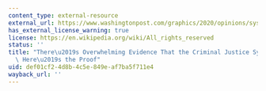 ```yaml
---
content_type: external-resource
external_url: https://www.washingtonpost.com/graphics/2020/opinions/systemic-racism-police-evidence-criminal-justice-system/
has_external_license_warning: true
license: https://en.wikipedia.org/wiki/All_rights_reserved
status: ''
title: "There\u2019s Overwhelming Evidence That the Criminal Justice System is Racist.\
  \ Here\u2019s the Proof"
uid: def01cf2-4d8b-4c5e-849e-af7ba5f711e4
wayback_url: ''
---
```

